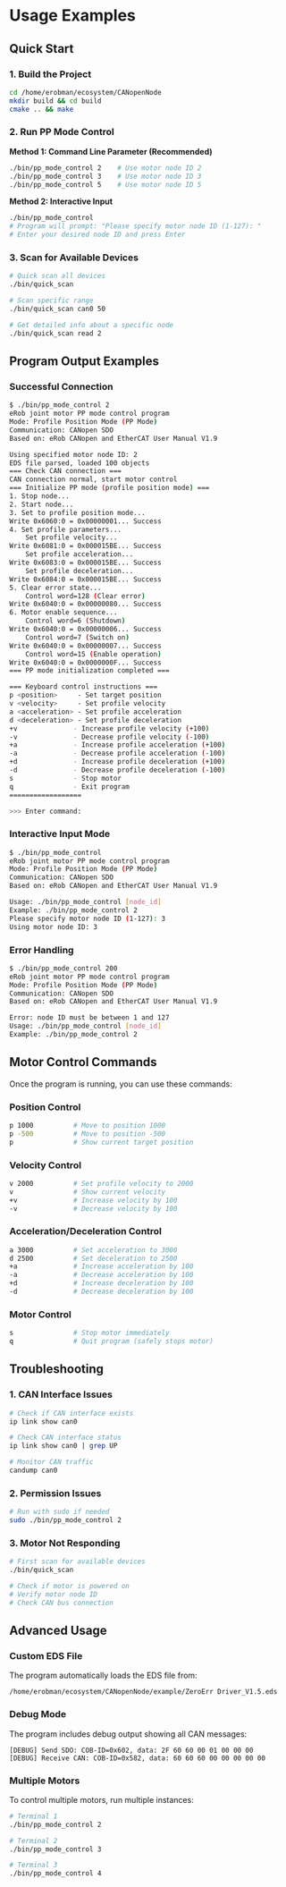 # Usage Examples

## Quick Start

### 1. Build the Project

```bash
cd /home/erobman/ecosystem/CANopenNode
mkdir build && cd build
cmake .. && make
```

### 2. Run PP Mode Control

**Method 1: Command Line Parameter (Recommended)**
```bash
./bin/pp_mode_control 2    # Use motor node ID 2
./bin/pp_mode_control 3    # Use motor node ID 3
./bin/pp_mode_control 5    # Use motor node ID 5
```

**Method 2: Interactive Input**
```bash
./bin/pp_mode_control
# Program will prompt: "Please specify motor node ID (1-127): "
# Enter your desired node ID and press Enter
```

### 3. Scan for Available Devices

```bash
# Quick scan all devices
./bin/quick_scan

# Scan specific range
./bin/quick_scan can0 50

# Get detailed info about a specific node
./bin/quick_scan read 2
```

## Program Output Examples

### Successful Connection
```bash
$ ./bin/pp_mode_control 2
eRob joint motor PP mode control program
Mode: Profile Position Mode (PP Mode)
Communication: CANopen SDO
Based on: eRob CANopen and EtherCAT User Manual V1.9

Using specified motor node ID: 2
EDS file parsed, loaded 100 objects
=== Check CAN connection ===
CAN connection normal, start motor control
=== Initialize PP mode (profile position mode) ===
1. Stop node...
2. Start node...
3. Set to profile position mode...
Write 0x6060:0 = 0x00000001... Success
4. Set profile parameters...
    Set profile velocity...
Write 0x6081:0 = 0x000015BE... Success
    Set profile acceleration...
Write 0x6083:0 = 0x000015BE... Success
    Set profile deceleration...
Write 0x6084:0 = 0x000015BE... Success
5. Clear error state...
    Control word=128 (Clear error)
Write 0x6040:0 = 0x00000080... Success
6. Motor enable sequence...
    Control word=6 (Shutdown)
Write 0x6040:0 = 0x00000006... Success
    Control word=7 (Switch on)
Write 0x6040:0 = 0x00000007... Success
    Control word=15 (Enable operation)
Write 0x6040:0 = 0x0000000F... Success
=== PP mode initialization completed ===

=== Keyboard control instructions ===
p <position>     - Set target position
v <velocity>     - Set profile velocity
a <acceleration> - Set profile acceleration
d <deceleration> - Set profile deceleration
+v              - Increase profile velocity (+100)
-v              - Decrease profile velocity (-100)
+a              - Increase profile acceleration (+100)
-a              - Decrease profile acceleration (-100)
+d              - Increase profile deceleration (+100)
-d              - Decrease profile deceleration (-100)
s               - Stop motor
q               - Exit program
==================

>>> Enter command: 
```

### Interactive Input Mode
```bash
$ ./bin/pp_mode_control
eRob joint motor PP mode control program
Mode: Profile Position Mode (PP Mode)
Communication: CANopen SDO
Based on: eRob CANopen and EtherCAT User Manual V1.9

Usage: ./bin/pp_mode_control [node_id]
Example: ./bin/pp_mode_control 2
Please specify motor node ID (1-127): 3
Using motor node ID: 3
```

### Error Handling
```bash
$ ./bin/pp_mode_control 200
eRob joint motor PP mode control program
Mode: Profile Position Mode (PP Mode)
Communication: CANopen SDO
Based on: eRob CANopen and EtherCAT User Manual V1.9

Error: node ID must be between 1 and 127
Usage: ./bin/pp_mode_control [node_id]
Example: ./bin/pp_mode_control 2
```

## Motor Control Commands

Once the program is running, you can use these commands:

### Position Control
```bash
p 1000          # Move to position 1000
p -500          # Move to position -500
p               # Show current target position
```

### Velocity Control
```bash
v 2000          # Set profile velocity to 2000
v               # Show current velocity
+v              # Increase velocity by 100
-v              # Decrease velocity by 100
```

### Acceleration/Deceleration Control
```bash
a 3000          # Set acceleration to 3000
d 2500          # Set deceleration to 2500
+a              # Increase acceleration by 100
-a              # Decrease acceleration by 100
+d              # Increase deceleration by 100
-d              # Decrease deceleration by 100
```

### Motor Control
```bash
s               # Stop motor immediately
q               # Quit program (safely stops motor)
```

## Troubleshooting

### 1. CAN Interface Issues
```bash
# Check if CAN interface exists
ip link show can0

# Check CAN interface status
ip link show can0 | grep UP

# Monitor CAN traffic
candump can0
```

### 2. Permission Issues
```bash
# Run with sudo if needed
sudo ./bin/pp_mode_control 2
```

### 3. Motor Not Responding
```bash
# First scan for available devices
./bin/quick_scan

# Check if motor is powered on
# Verify motor node ID
# Check CAN bus connection
```

## Advanced Usage

### Custom EDS File
The program automatically loads the EDS file from:
```
/home/erobman/ecosystem/CANopenNode/example/ZeroErr Driver_V1.5.eds
```

### Debug Mode
The program includes debug output showing all CAN messages:
```
[DEBUG] Send SDO: COB-ID=0x602, data: 2F 60 60 00 01 00 00 00
[DEBUG] Receive CAN: COB-ID=0x582, data: 60 60 60 00 00 00 00 00
```

### Multiple Motors
To control multiple motors, run multiple instances:
```bash
# Terminal 1
./bin/pp_mode_control 2

# Terminal 2  
./bin/pp_mode_control 3

# Terminal 3
./bin/pp_mode_control 4
```
